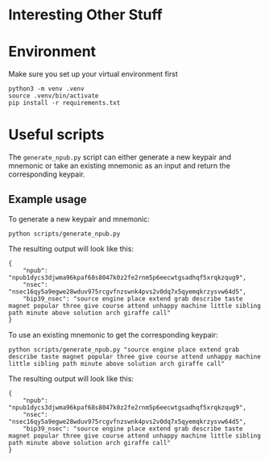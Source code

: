# Interesting Other Stuff

# Environment

Make sure you set up your virtual environment first

```
python3 -m venv .venv
source .venv/bin/activate
pip install -r requirements.txt
```

# Useful scripts

The `generate_npub.py` script can either generate a new keypair and mnemonic or take an existing mnemonic as an input and return the corresponding keypair.

## Example usage

To generate a new keypair and mnemonic:
```
python scripts/generate_npub.py
```

The resulting output will look like this:
```
{
    "npub": "npub1dycs3djwma96kpaf68s8047k0z2fe2rnm5p6eecwtgsadhqf5xrqkzqug9",
    "nsec": "nsec16qy5a9egwe28wduv975rcgvfnzswnk4pvs2v0dq7x5qyemqkrzysvw64d5",
    "bip39_nsec": "source engine place extend grab describe taste magnet popular three give course attend unhappy machine little sibling path minute above solution arch giraffe call"
}
```

To use an existing mnemonic to get the corresponding keypair:
```
python scripts/generate_npub.py "source engine place extend grab describe taste magnet popular three give course attend unhappy machine little sibling path minute above solution arch giraffe call"
```

The resulting output will look like this:
```
{
    "npub": "npub1dycs3djwma96kpaf68s8047k0z2fe2rnm5p6eecwtgsadhqf5xrqkzqug9",
    "nsec": "nsec16qy5a9egwe28wduv975rcgvfnzswnk4pvs2v0dq7x5qyemqkrzysvw64d5",
    "bip39_nsec": "source engine place extend grab describe taste magnet popular three give course attend unhappy machine little sibling path minute above solution arch giraffe call"
}
```
